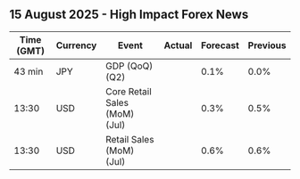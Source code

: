 ## 15 August 2025 - High Impact Forex News

| Time (GMT) | Currency | Event | Actual | Forecast | Previous |
|------|----------|-------|--------|----------|----------|
| 43 min | JPY | GDP (QoQ) (Q2) |  | 0.1% | 0.0% |
| 13:30 | USD | Core Retail Sales (MoM) (Jul) |  | 0.3% | 0.5% |
| 13:30 | USD | Retail Sales (MoM) (Jul) |  | 0.6% | 0.6% |
